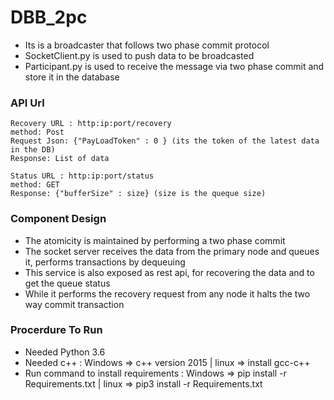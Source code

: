 # DBB_2pc
  - Its is a broadcaster that follows two phase commit protocol
  - SocketClient.py is used to push data to be broadcasted
  - Participant.py is used to receive the message via two phase commit and store it in the database
 
 ### API Url
 
    Recovery URL : http:ip:port/recovery
    method: Post
    Request Json: {"PayLoadToken" : 0 } (its the token of the latest data in the DB)
    Response: List of data
    
    Status URL : http:ip:port/status
    method: GET
    Response: {"bufferSize" : size} (size is the queque size)
 
 ### Component Design
 - The atomicity is maintained by performing a two phase commit  
 - The socket server receives the data from the primary node and queues it, performs transactions by dequeuing 
 - This service is also exposed as rest api, for recovering the data and to get the queue status 
 - While it performs the recovery request from any node it halts the two way commit transaction
 
### Procerdure To Run
- Needed Python 3.6
- Needed c++ : Windows => c++ version 2015 | linux => install gcc-c++
- Run command to install requirements : Windows => pip install -r Requirements.txt | linux => pip3 install -r Requirements.txt
